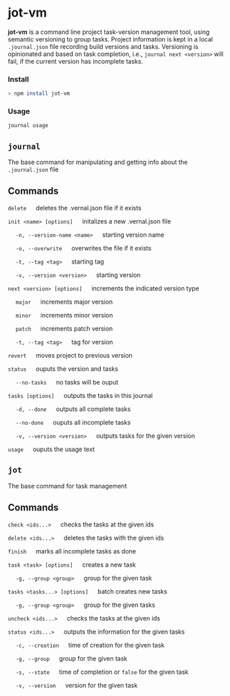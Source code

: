 # jot-vm

**jot-vm** is a command line project task-version management tool, using semantic versioning to group tasks. Project information is kept in a local `.journal.json` file recording build versions and tasks. Versioning is opinionated and based on task completion, i.e., `journal next <version>` will fail, if the current version has incomplete tasks.

### Install

```sh
> npm install jot-vm
```

### Usage

```sh
journal usage
```

## `journal`

The base command for manipulating and getting info about the `.journal.json` file

## Commands

`delete` &emsp; deletes the .vernal.json file if it exists

`init <name> [options]` &emsp; initalizes a new .vernal.json file

&emsp; `-n, --version-name <name>` &emsp; starting version name

&emsp; `-o, --overwrite` &emsp; overwrites the file if it exists

&emsp; `-t, --tag <tag>` &emsp; starting tag

&emsp; `-v, --version <version>` &emsp; starting version

`next <version> [options]` &emsp; increments the indicated version type

&emsp; `major` &emsp; increments major version

&emsp; `minor` &emsp; increments minor version

&emsp; `patch` &emsp; increments patch version

&emsp; `-t, --tag <tag>` &emsp; tag for version

`revert` &emsp; moves project to previous version

`status` &emsp; ouputs the version and tasks

&emsp; `--no-tasks` &emsp; no tasks will be ouput

`tasks [options]` &emsp; outputs the tasks in this journal

&emsp; `-d, --done` &emsp; outputs all complete tasks

&emsp; `--no-done` &emsp; ouputs all incomplete tasks

&emsp; `-v, --version <version>` &emsp; outputs tasks for the given version

`usage` &emsp; ouputs the usage text

## `jot`

The base command for task management

## Commands

`check <ids...>` &emsp; checks the tasks at the given ids

`delete <ids...>` &emsp; deletes the tasks with the given ids

`finish` &emsp; marks all incomplete tasks as done

`task <task> [options]` &emsp; creates a new task

&emsp; `-g, --group <group>` &emsp; group for the given task

`tasks <tasks...> [options]` &emsp; batch creates new tasks

&emsp; `-g, --group <group>` &emsp; group for the given tasks

`uncheck <ids...>` &emsp; checks the tasks at the given ids

`status <ids...>` &emsp; outputs the information for the given tasks

&emsp; `-c, --creation` &emsp; time of creation for the given task

&emsp; `-g, --group` &emsp; group for the given task

&emsp; `-s, --state` &emsp; time of completion or `false` for the given task

&emsp; `-v, --version` &emsp; version for the given task
